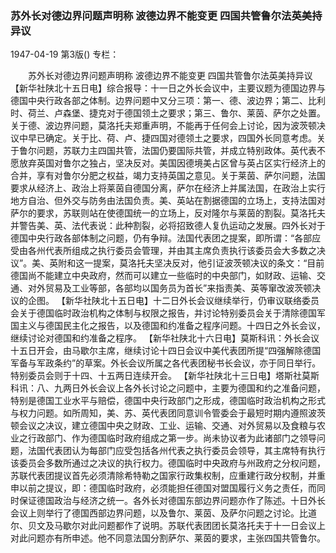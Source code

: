### 苏外长对德边界问题声明称  波德边界不能变更  四国共管鲁尔法英美持异议

1947-04-19
第3版()
专栏：

　　苏外长对德边界问题声明称
    波德边界不能变更
    四国共管鲁尔法英美持异议
    【新华社陕北十五日电】综合报导：十一日之外长会议中，主要议题为德国边界与德国中央行政各部之体制。边界问题中又分三项：第一、德、波边界；第二、比利时、荷兰、卢森堡、捷克对于德国领土之要求；第三、鲁尔、莱茵、萨尔之处置。关于德、波边界问题，莫洛托夫郑重声明，不能再于任何会上讨论，因为波茨顿决议中早已确定。关于比、荷、卢、捷四国对德领土之要求，四国外长同意考虑。关于鲁尔问题，苏联力主四国共管，法国仍要国际共管，并成立特别政体。英代表不愿放弃英国对鲁尔之独占，坚决反对。美国因德境美占区曾与英占区实行经济上的合并，享有对鲁尔分肥之权益，竭力支持英国之意见。关于莱茵、萨尔问题，法国要求从经济上、政治上将莱茵自德国分离，萨尔在经济上并属法国，在政治上实行地方自治、但外交与防务由法国负责。美、英站在割据德国的立场上，支持法国对萨尔的要求，苏联则站在使德国统一的立场上，反对隆尔与莱茵的割裂。莫洛托夫并警告美、英、法代表说：此种割裂，必将招致德人复仇运动之发展。四外长对于德国中央行政各部体制之问题，仍有争辩。法国代表团之提案，即所谓：“各部应受由各州代表所组成之执行委员会管理，并由其主席负责执行该委员会大多数之决议”。美、英附和这一提案，莫洛托夫坚决反对，他引证波茨顿决议的条文：“目前德国尚不能建立中央政府，然而可以建立一些临时的中央部门，如财政、运输、交通、对外贸易及工业等部，各部均以国务员为首长”来指责美、英等窜改波茨顿决议的企图。
    【新华社陕北十五日电】十二日外长会议继续举行，仍审议联络委员会关于德国临时政治机构之体制与权限之报告，并讨论特别委员会关于清除德国军国主义与德国民主化之报告，以及德国和约准备之程序问题。十四日之外长会议，继续讨论对德国和约准备之程序。
    【新华社陕北十六日电】莫斯科讯：外长会议十五日开会，由马歇尔主席，继续讨论十四日会议中美代表团所提“四强解除德国军备与军政条约”的草案。外长会议所属之各代表团秘书长会议，亦于同日举行。特别委员会则于十四、十五两日连续开会。
    【新华社陕北十三日电】塔斯社莫斯科讯：八、九两日外长会议上各外长讨论之问题中，主要为德国和约之准备问题，特别是德国工业水平与赔偿，德国中央行政部门之形成，德国临时政治机构之形式与权力问题。如所周知，美、苏、英代表团同意训令管委会于最短时期内遵照波茨顿会议之决议，建立德国中央之财政、工业、运输、交通、对外贸易以及食粮与农业之行政部门、作为德国临时政府组成之第一步。尚未协议者为此诸部门之领导问题，法国代表团认为每部门应受包括各州代表之执行委员会领导，其主席特有执行该委员会多数所通过之决议的执行权力。德国临时中央政府与州政府之分权问题，苏联代表团提议首先必须清除希特勒之国家行政集权制，应重建行政分权制，并重申以前之提议，即：德国临时政府，必须能担任德国对盟国履行义务之责任，而同时保证德国政治与经济之统一。各外长对德国东部边界问题亦作了陈述。十日外长会议上则举行了德国西部边界问题，以及鲁尔、莱茵、及萨尔问题之讨论。比道尔、贝文及马歇尔对此问题都作了说明。苏联代表团团长莫洛托夫于十一日会议上对此问题亦有所申述。他不同意法国分割萨尔、莱茵的要求，主张四国共管鲁尔。
